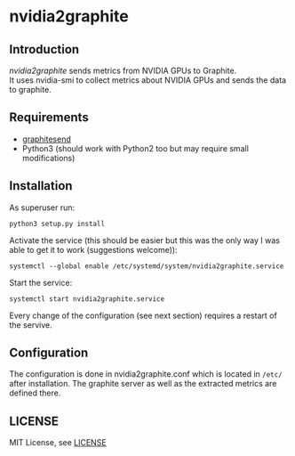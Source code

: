 # nvidia2graphite

## Introduction

*nvidia2graphite* sends metrics from NVIDIA GPUs to Graphite.  
It uses nvidia-smi to collect metrics about NVIDIA GPUs and sends the data to
graphite. 

## Requirements

* [graphitesend](https://github.com/daniellawrence/graphitesend)
* Python3 (should work with Python2 too but may require small modifications)

## Installation

As superuser run:

```
python3 setup.py install
```

Activate the service (this should be easier but this was the only way I was able to get it to work (suggestions welcome)):

```
systemctl --global enable /etc/systemd/system/nvidia2graphite.service
```

Start the service:

```
systemctl start nvidia2graphite.service
```

Every change of the configuration (see next section) requires a restart of the servive.

## Configuration

The configuration is done in nvidia2graphite.conf which is located
in `/etc/` after installation. The graphite server as well as the extracted metrics are defined there.

## LICENSE

MIT License, see [LICENSE](LICENSE)
